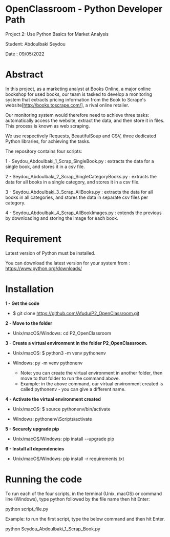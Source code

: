 # OpenClassroom - Python Developer Path

Project 2: Use Python Basics for Market Analysis

Student: Abdoulbaki Seydou

Date : 09/05/2022

# Abstract
In this project, as a marketing analyst at Books Online, a major online bookshop for used books,
our team is tasked to develop a monitoring system that extracts pricing information from 
the Book to Scrape's website[http://books.toscrape.com/], a rival online retailer.

Our monitoring system would therefore need to achieve three tasks: automatically access the website, 
extract the data, and then store it in files. This process is known as web scraping.

We use respectively Requests, BeautifulSoup and CSV, three dedicated Python libraries, for achieving the tasks.

The repository contains four scripts:

1 - Seydou_Abdoulbaki_1_Scrap_SingleBook.py : extracts the data for a single book, and stores it in a csv file.

2 - Seydou_Abdoulbaki_2_Scrap_SingleCategoryBooks.py : extracts the data for all books in a single category, and stores it in a csv file.

3 - Seydou_Abdoulbaki_3_Scrap_AllBooks.py : extracts the data for all books in all categories, and stores the data in separate csv files per category.

4 - Seydou_Abdoulbaki_4_Scrap_AllBookImages.py : extends the previous by downloading and storing the image for each book.

# Requirement

Latest version of Python must be installed.

You can download the latest version for your system from : https://www.python.org/downloads/

# Installation

**1 - Get the code**

  * $ git clone https://github.com/Afudu/P2_OpenClassroom.git

**2 - Move to the folder**

  * Unix/macOS/Windows: cd P2_OpenClassroom

**3 - Create a virtual environment in the folder P2_OpenClassroom.**

  * Unix/macOS: $ python3 -m venv pythonenv
  * Windows: py -m venv pythonenv
  
    * Note: you can create the virtual environment in another folder, then move to that folder to run the command above.
    * Example: in the above command, our virtual environment created is called pythonenv - you can give a different name.

**4 - Activate the virtual environment created**

  * Unix/macOS: $ source pythonenv/bin/activate

  * Windows: pythonenv\Scripts\activate

**5 - Securely upgrade pip**

 * Unix/macOS/Windows: pip install --upgrade pip

**6 - Install all dependencies**

 * Unix/macOS/Windows: pip install -r requirements.txt

# Running the code

To run each of the four scripts, in the terminal (Unix, macOS) or command line (Windows), type python followed by the file name then hit Enter:

  python script_file.py

Example: to run the first script, type the below command and then hit Enter.

  python Seydou_Abdoulbaki_1_Scrap_Book.py
